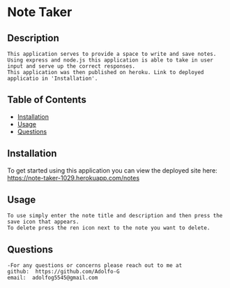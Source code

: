 
  
  # Note Taker
  ## Description
    This application serves to provide a space to write and save notes.
    Using express and node.js this application is able to take in user input and serve up the correct responses. 
    This application was then published on heroku. Link to deployed applicatio in 'Installation'. 
    
  ## Table of Contents
  * [Installation](#installation)
  * [Usage](#usage)
  * [Questions](#questions)

  ## Installation
  To get started using this application you can view the deployed site here: https://note-taker-1029.herokuapp.com/notes

  ## Usage
    To use simply enter the note title and description and then press the save icon that appears. 
    To delete press the ren icon next to the note you want to delete. 
 
  ## Questions
    -For any questions or concerns please reach out to me at
    github:  https://github.com/Adolfo-G
    email:  adolfog5545@gmail.com
    
